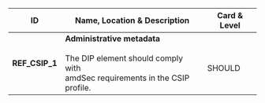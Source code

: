 |  ID     | Name, Location & Description | Card & Level |
| ------- | ---------------------------- | ------------ |
| <a name="REF_CSIP_1"></a>**REF_CSIP_1** | **Administrative metadata** <br/>  <br/> The DIP <amdSec> element should comply with  <br/>  amdSec requirements in the CSIP profile. |  <br/> SHOULD |
